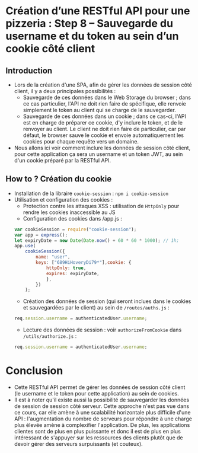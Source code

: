 # Création d’une RESTful API pour une pizzeria : Step 8 – Sauvegarde du username et du token au sein d’un cookie côté client

## Introduction
- Lors de la création d'une SPA, afin de gérer les données de session côté client, il y a deux principales possibilités :
    - Sauvegarde de ces données dans le Web Storage du browser ; dans ce cas particulier, l'API ne doit rien faire de spécifique, elle renvoie simplement le token au client qui se charge de le sauvegarder.
    - Sauvegarde de ces données dans un cookie ; dans ce cas-ci, l'API est en charge de préparer ce cookie, d'y inclure le token, et de le renvoyer au client. Le client ne doit rien faire de particulier, car par défaut, le browser sauve le cookie et envoie automatiquement les cookies pour chaque requête vers un domaine.
- Nous allons ici voir comment inclure les données de session côté client, pour cette application ça sera un username et un token JWT, au sein d'un cookie préparé par la RESTful API.
## How to ? Création du cookie
- Installation de la libraire `cookie-session` : `npm i cookie-session`
- Utilisation et configuration des cookies : 
    - Protection contre les attaques XSS : utilisation de `HttpOnly` pour rendre les cookies inaccessible au JS
    - Configuration des cookies dans /app.js :
    ```js
    var cookieSession = require("cookie-session");
    var app = express();
    let expiryDate = new Date(Date.now() + 60 * 60 * 1000); // 1h;
    app.use(
        cookieSession({
            name: "user",
            keys: ["689HiHoveryDi79*"],cookie: {
                httpOnly: true,
                expires: expiryDate,
                },
            })
        );
     ```
    - Création des données de session (qui seront inclues dans le cookies et sauvegardées par le client) au sein de `/routes/auths.js` :
    ```js
    req.session.username = authenticatedUser.username;
    ```
    - Lecture des données de session : voir `authorizeFromCookie` dans `/utils/authorize.js` : 
    ```js
    req.session.username = authenticatedUser.username;
    ```
    
# Conclusion
- Cette RESTful API permet de gérer les données de session côté client (le username et le token pour cette application) au sein de cookies.
- Il est à noter qu'il existe aussi la possibilité de sauvegarder les données de session de session côté serveur. Cette approche n'est pas vue dans ce cours, car elle amène à une scalabilité horizontale plus difficile d'une API : l'augmentation du nombre de serveurs pour répondre à une charge plus élevée amène à complexifier l'application. 
De plus, les applications clientes sont de plus en plus puissante et donc il est de plus en plus intéressant de s'appuyer sur les ressources des clients plutôt que de devoir gérer des serveurs surpuissants (et couteux).